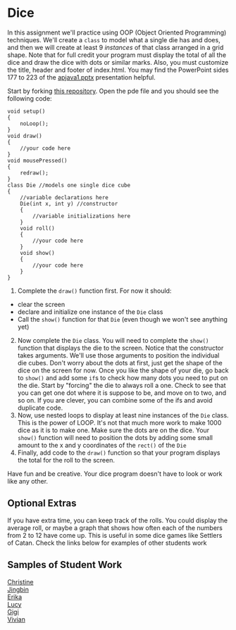Dice
====

In this assignment we'll practice using OOP (Object Oriented Programming) techniques. We'll create a `class` to model what a single die has and does, and then we will create at least 9 *instances* of that class arranged in a grid shape. Note that for full credit your program must display the total of all the dice and draw the dice with dots or similar marks. Also, you must customize the title, header and footer of index.html. You may find the PowerPoint sides 177 to 223 of the [apjava1.pptx](https://drive.google.com/open?id=0Bz2ZkT6qWPYTVkF4Q19aZ3dfdk0) presentation helpful.

Start by forking [this repository](https://github.com/LowellSampleClass/). Open the pde file and you should see the following code:

	void setup()
	{
	    noLoop();
	}
	void draw()
	{
	    //your code here
	}
	void mousePressed()
	{
	    redraw();
	}
	class Die //models one single dice cube
	{
	    //variable declarations here
	    Die(int x, int y) //constructor
	    {
	        //variable initializations here
	    }
	    void roll()
	    {
	        //your code here
	    }
	    void show()
	    {
	        //your code here
	    }
	}


1. Complete the `draw()` function first. For now it should:  
  - clear the screen
  - declare and initialize one instance of the `Die` class
  - Call the `show()` function for that `Die` (even though we won't see anything yet)
2. Now complete the `Die` class. You will need to complete the `show()` function that displays the die to the screen. Notice that the constructor takes arguments. We'll use those arguments to position the individual die cubes. Don't worry about the dots at first, just get the shape of the dice on the screen for now. Once you like the shape of your die, go back to `show()` and add some `if`s to check how many dots you need to put on the die. Start by "forcing" the die to always roll a one. Check to see that you can get one dot where it is suppose to be, and move on to two, and so on. If you are clever, you can combine some of the ifs and avoid duplicate code. 
3. Now, use nested loops to display at least nine instances of the `Die` class. This is the power of LOOP. It's not that much more work to make 1000 dice as it is to make one. Make sure the dots are on the dice. Your `show()` function will need to position the dots by adding some small amount to the x and y coordinates of the `rect()` of the `Die`
4. Finally, add code to the `draw()` function so that your program displays the total for the roll to the screen.  

Have fun and be creative. Your dice program doesn't have to look or work like any other.  

Optional Extras
---------------

If you have extra time, you can keep track of the rolls. You could display the average roll, or maybe a graph that shows how often each of the numbers from 2 to 12 have come up. This is useful in some dice games like Settlers of Catan. Check the links below for examples of other students work

Samples of Student Work
-----------------------
[Christine](http://christinechao.github.io/Dice/)     
[Jingbin](http://ben441318936.github.io/Dice/)  
[Erika](http://bekutaa.github.io/Dice/)  
[Lucy](http://luchen825.github.io/Dice/)  
[Gigi](http://gigibyte327.github.io/Dice/)  
[Vivian](http://vivianlam.github.io/Dice/)
